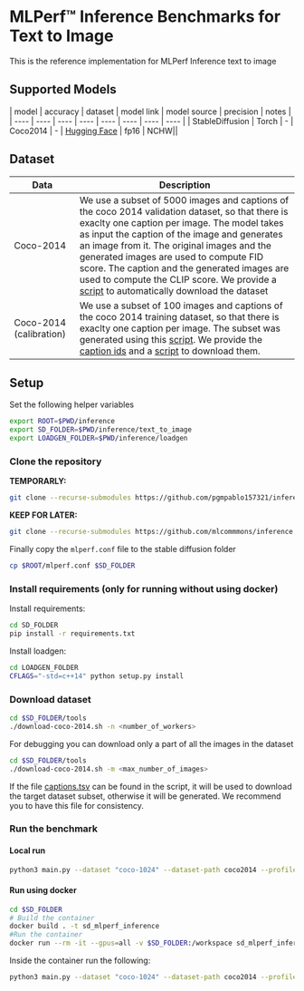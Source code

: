 # MLPerf™ Inference Benchmarks for Text to Image

This is the reference implementation for MLPerf Inference text to image

## Supported Models

| model | accuracy | dataset | model link | model source | precision | notes |
| ---- | ---- | ---- | ---- | ---- | ---- | ---- | ---- |
| StableDiffusion | Torch | - | Coco2014 | - | [Hugging Face](https://huggingface.co/stabilityai/stable-diffusion-xl-base-1.0) | fp16 | NCHW||

## Dataset

| Data | Description |
| ---- | ---- | 
| Coco-2014 | We use a subset of 5000 images and captions of the coco 2014 validation dataset, so that there is exaclty one caption per image. The model takes as input the caption of the image and generates an image from it. The original images and the generated images are used to compute FID score. The caption and the generated images are used to compute the CLIP score. We provide a [script](tools/coco.py) to automatically download the dataset |
| Coco-2014 (calibration) | We use a subset of 100 images and captions of the coco 2014 training dataset, so that there is exaclty one caption per image. The subset was generated using this [script](tools/coco_generate_calibration.py). We provide the [caption ids](../calibration/COCO-2014/coco_cal_images_list.txt) and a [script](tools/coco_calibration.py) to download them. |


## Setup
Set the following helper variables
```bash
export ROOT=$PWD/inference
export SD_FOLDER=$PWD/inference/text_to_image
export LOADGEN_FOLDER=$PWD/inference/loadgen
```
### Clone the repository
**TEMPORARLY:**
```bash
git clone --recurse-submodules https://github.com/pgmpablo157321/inference.git --branch stable_diffusion_reference --depth 1
```
**KEEP FOR LATER:**
```bash
git clone --recurse-submodules https://github.com/mlcommmons/inference.git --depth 1
```
Finally copy the `mlperf.conf` file to the stable diffusion folder
```bash
cp $ROOT/mlperf.conf $SD_FOLDER
```

### Install requirements (only for running without using docker)
Install requirements:
```bash
cd SD_FOLDER
pip install -r requirements.txt
```
Install loadgen:
```bash
cd LOADGEN_FOLDER
CFLAGS="-std=c++14" python setup.py install
```

### Download dataset
```bash
cd $SD_FOLDER/tools
./download-coco-2014.sh -n <number_of_workers>
```
For debugging you can download only a part of all the images in the dataset
```bash
cd $SD_FOLDER/tools
./download-coco-2014.sh -m <max_number_of_images>
```
If the file [captions.tsv](coco2014/captions/captions.tsv) can be found in the script, it will be used to download the target dataset subset, otherwise it will be generated. We recommend you to have this file for consistency.

### Run the benchmark
#### Local run
```bash
python3 main.py --dataset "coco-1024" --dataset-path coco2014 --profile stable-diffusion-xl-pytorch [--model-path <TODO: provide model weights>] [--dtype <fp32, fp16 or bf16>] [--device <cuda or cpu>] [--time 600] [--scenario SingleStream]
```
#### Run using docker
```bash
cd $SD_FOLDER
# Build the container
docker build . -t sd_mlperf_inference
#Run the container
docker run --rm -it --gpus=all -v $SD_FOLDER:/workspace sd_mlperf_inference bash
```
Inside the container run the following:
```bash
python3 main.py --dataset "coco-1024" --dataset-path coco2014 --profile stable-diffusion-xl-pytorch [--model-path <TODO: provide model weights>] [--dtype <fp32, fp16 or bf16>] [--device <cuda or cpu>] [--time 600] [--scenario SingleStream]
```


